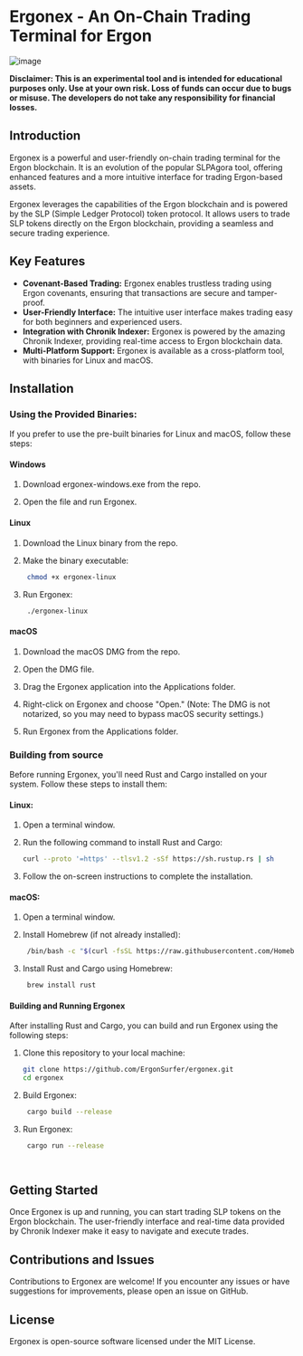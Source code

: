 # Ergonex - An On-Chain Trading Terminal for Ergon

![image](https://github.com/ErgonSurfer/ergon-slpagora/assets/153525861/0a5269d8-ea98-4143-936f-eb86362bcaeb)


**Disclaimer: This is an experimental tool and is intended for educational purposes only. Use at your own risk. Loss of funds can occur due to bugs or misuse. The developers do not take any responsibility for financial losses.**

## Introduction

Ergonex is a powerful and user-friendly on-chain trading terminal for the Ergon blockchain. It is an evolution of the popular SLPAgora tool, offering enhanced features and a more intuitive interface for trading Ergon-based assets.

Ergonex leverages the capabilities of the Ergon blockchain and is powered by the SLP (Simple Ledger Protocol) token protocol. It allows users to trade SLP tokens directly on the Ergon blockchain, providing a seamless and secure trading experience.

## Key Features

- **Covenant-Based Trading:** Ergonex enables trustless trading using Ergon covenants, ensuring that transactions are secure and tamper-proof.
- **User-Friendly Interface:** The intuitive user interface makes trading easy for both beginners and experienced users.
- **Integration with Chronik Indexer:** Ergonex is powered by the amazing Chronik Indexer, providing real-time access to Ergon blockchain data.
- **Multi-Platform Support:** Ergonex is available as a cross-platform tool, with binaries for Linux and macOS.

## Installation 

### Using the Provided Binaries:

If you prefer to use the pre-built binaries for Linux and macOS, follow these steps:

#### Windows 

1. Download ergonex-windows.exe from the repo.

2. Open the file and run Ergonex.


#### Linux

1. Download the Linux binary from the repo.

2. Make the binary executable:

   ```bash
    chmod +x ergonex-linux

3. Run Ergonex:

   ```bash
    ./ergonex-linux

#### macOS

1. Download the macOS DMG from the repo.

2. Open the DMG file.

3. Drag the Ergonex application into the Applications folder.

4. Right-click on Ergonex and choose "Open." (Note: The DMG is not notarized, so you may need to bypass macOS security settings.)

5. Run Ergonex from the Applications folder.

### Building from source

Before running Ergonex, you'll need Rust and Cargo installed on your system. Follow these steps to install them:

#### Linux:

1. Open a terminal window.

2. Run the following command to install Rust and Cargo:

   ```bash
   curl --proto '=https' --tlsv1.2 -sSf https://sh.rustup.rs | sh

3. Follow the on-screen instructions to complete the installation.

#### macOS:


1. Open a terminal window.

2. Install Homebrew (if not already installed):

   ```bash
    /bin/bash -c "$(curl -fsSL https://raw.githubusercontent.com/Homebrew/install/master/install.sh)"

3. Install Rust and Cargo using Homebrew:

   ```bash
    brew install rust


#### Building and Running Ergonex

After installing Rust and Cargo, you can build and run Ergonex using the following steps:

1. Clone this repository to your local machine:

   ```bash
   git clone https://github.com/ErgonSurfer/ergonex.git
   cd ergonex

2. Build Ergonex:

   ```bash
    cargo build --release

3. Run Ergonex:

   ```bash
    cargo run --release
    



## Getting Started

Once Ergonex is up and running, you can start trading SLP tokens on the Ergon blockchain. The user-friendly interface and real-time data provided by Chronik Indexer make it easy to navigate and execute trades.

## Contributions and Issues

Contributions to Ergonex are welcome! If you encounter any issues or have suggestions for improvements, please open an issue on GitHub.

## License

Ergonex is open-source software licensed under the MIT License.
